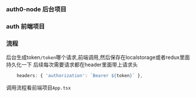 ### auth0-node 后台项目
### auth 前端项目

### 流程
后台生成token`/token`哪个请求,前端调用,然后保存在localstorage或者redux里面持久化一下
后续每次需要请求都在header里面带上请求头

``` ts
    headers: { 'authorization': `Bearer ${token}` },
```

调用流程看前端项目`App.tsx`
